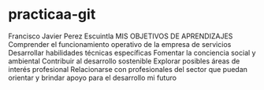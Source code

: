 # practicaa-git
Francisco Javier Perez Escuintla
MIS OBJETIVOS DE APRENDIZAJES
Comprender el funcionamiento operativo de la empresa de servicios
Desarrollar habilidades técnicas específicas
Fomentar la conciencia social y ambiental
Contribuir al desarrollo sostenible
Explorar posibles áreas de interés profesional
Relacionarse con profesionales del sector que puedan orientar y brindar apoyo para el desarrollo mi futuro

 
